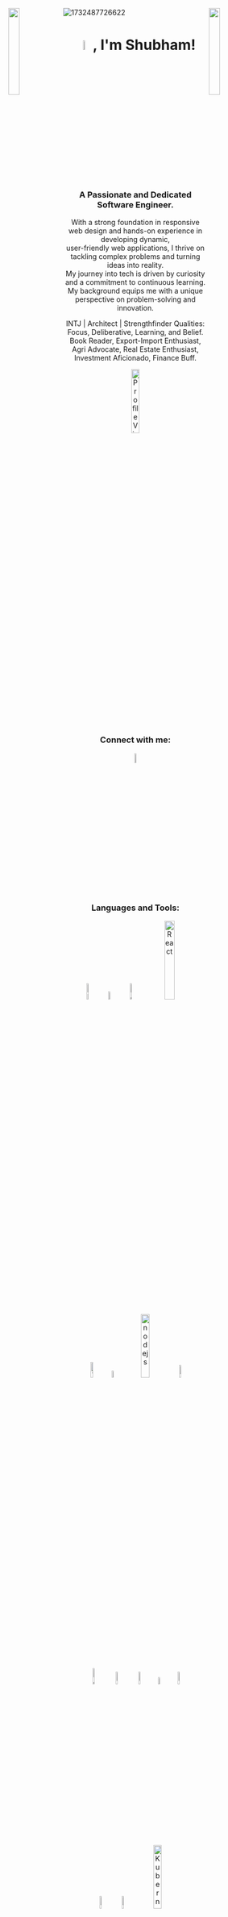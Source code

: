![1732487726622](https://github.com/user-attachments/assets/7d7aa90e-1260-4872-a44a-568c497ec9f4) 
<img align="left" src="https://user-images.githubusercontent.com/65187002/144930161-2f783401-8d27-4fdf-a2f7-cc0ba32f1f1f.gif" width="21%" style="display:inline;"><img align="right" src="https://user-images.githubusercontent.com/65187002/144930161-2f783401-8d27-4fdf-a2f7-cc0ba32f1f1f.gif" width="21%" style="display:inline;">

<h1 align="center"><img src="https://media.tenor.com/ftqs42Yna-oAAAAi/mochi-mochi-hello-white-mochi-mochi.gif" alt="hello!" width="7%" />, I'm Shubham!</h1>
<h3 align="center">A Passionate and Dedicated Software Engineer.</h3>
<p align="center">With a strong foundation in responsive web design and hands-on experience in developing dynamic, <br> user-friendly web applications, I thrive on tackling complex problems and turning ideas into reality. <br> My journey into tech is driven by curiosity and a commitment to continuous learning. <br> My background equips me with a unique perspective on problem-solving and innovation.</p>
<p align="center">INTJ | Architect | Strengthfinder Qualities: Focus, Deliberative, Learning, and Belief. <br>Book Reader, Export-Import Enthusiast, Agri Advocate, Real Estate Enthusiast, Investment Aficionado, Finance Buff.</p>

<p align="center"> <img src="https://komarev.com/ghpvc/?username=ErShubham4u&label=Profile%20views&color=0e75b6&style=flat" alt="Profile Views Counter" width="18%" /> </p>

<h3 align="center">Connect with me:</h3>
<p align="center">
<a href="https://www.linkedin.com/in/ershubham4u" target="blank"><img align="center" src="https://raw.githubusercontent.com/rahuldkjain/github-profile-readme-generator/master/src/images/icons/Social/linked-in-alt.svg" alt="Brooke's LinkedIn" width="7%" /></a>
</p>

<h3 align="center">Languages and Tools:</h3>
<div align="center">
  <img src="https://upload.wikimedia.org/wikipedia/commons/thumb/6/61/HTML5_logo_and_wordmark.svg/2048px-HTML5_logo_and_wordmark.svg.png" alt="HTML" width="9%" />
  <img src="https://upload.wikimedia.org/wikipedia/commons/d/d5/CSS3_logo_and_wordmark.svg" alt="CSS" width="6.5%" />
  <img src="https://img.genial.ly/6035bcb66b979e053f5d6fc6/87e5f93d-f314-4fb4-9edd-c977b9c1a690.gif" alt="JavaScript" width="9%" />
  <img src="https://user-images.githubusercontent.com/97989643/220242520-78dd8232-4416-461a-a8f1-6c0b3f5f357f.gif" alt="React" width="20%" />
</div>
<div align="center">
  <img src="https://seeklogo.com/images/T/tailwind-css-logo-5AD4175897-seeklogo.com.png" alt="Tailwind" width="9%"  />
  <img src="https://cdn.worldvectorlogo.com/logos/redux.svg" alt="redux" width="6%" />
  <img src="https://upload.wikimedia.org/wikipedia/commons/thumb/7/7e/Node.js_logo_2015.svg/2560px-Node.js_logo_2015.svg.png" alt="nodejs" width="18%" />
  <img src="https://img.icons8.com/?size=100&id=74402&format=png&color=000000" alt="mongoDB" width="8%" />
</div>
<div align="center">
  <img src="https://img.icons8.com/?size=100&id=13679&format=png&color=000000" alt="Java" width="9%"  />
  <img src="https://img.icons8.com/?size=100&id=90519&format=png&color=000000" alt="Spring Boot" width="8%" />
  <img src="https://img.icons8.com/?size=100&id=9nLaR5KFGjN0&format=png&color=000000" alt="MySql" width="8%" />
  <img src="https://img.icons8.com/?size=100&id=DHbACKviPosX&format=png&color=000000" alt="Microservice" width="6%" />
  <img src="https://img.icons8.com/?size=100&id=fOhLNqGJsUbJ&format=png&color=000000" alt="Apache Kafka" width="8%" />
</div>
<div align="center">
  <img src="https://img.icons8.com/?size=100&id=HOqGCOyHDbd4&format=png&color=000000" alt="solidity" width="8%" />
  <img src="https://img.icons8.com/?size=100&id=cdYUlRaag9G9&format=png&color=000000" alt="Docker" width="8%" />
  <img src="https://d33wubrfki0l68.cloudfront.net/f84b022686eac86ba972feae8dabf6af8d1dc263/de78f/images/nav_logo.svg" alt="Kubernetes" width="18%" />
</div>

<br>
<br>
<div align="center">
<img src="https://github-readme-stats.vercel.app/api/top-langs?username=ErShubham4u&show_icons=true&locale=en&layout=compact" alt="Most Used Languages" width="40%" />
</div>
<br>
<h3 align="center">Thanks for stopping by!</h3>
<br>
<div align="center">
<img src="https://68.media.tumblr.com/fe195e9db7b66a729194a43370a21795/tumblr_oja6h1f90C1rzss56o1_500.gif" alt="codecat" width="30%" />
</div>
